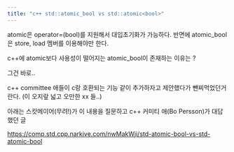 ```yaml
---
title: "c++ std::atomic_bool vs std::atomic<bool>"
---
```




atomic<bool>은 operator=(bool)를 지원해서 대입초기화가 가능하다.
반면에 atomic_bool은 store, load 멤버를 이용해야만 한다.

c++에 atomic<bool>보다 사용성이 떨어지는 atomic_bool이 존재하는 이유는 ?

그건 바로..

c++ committee 애들이 c랑 호환되는 기능 같이 추가하자고 제안했다가
뺀찌먹었던거란다.
(이 오지랖 넓고 오만한 xx 들..)

아래는 스캇메이어(무려!)가 이 내용을 질문하고 c++ 커미티 애(Bo Persson)가 대답했던 글

https://comp.std.cpp.narkive.com/nwMakWji/std-atomic-bool-vs-std-atomic-bool


[Count the number of commits on a Git branch]: https://stackoverflow.com/questions/11657295/count-the-number-of-commits-on-a-git-branch
